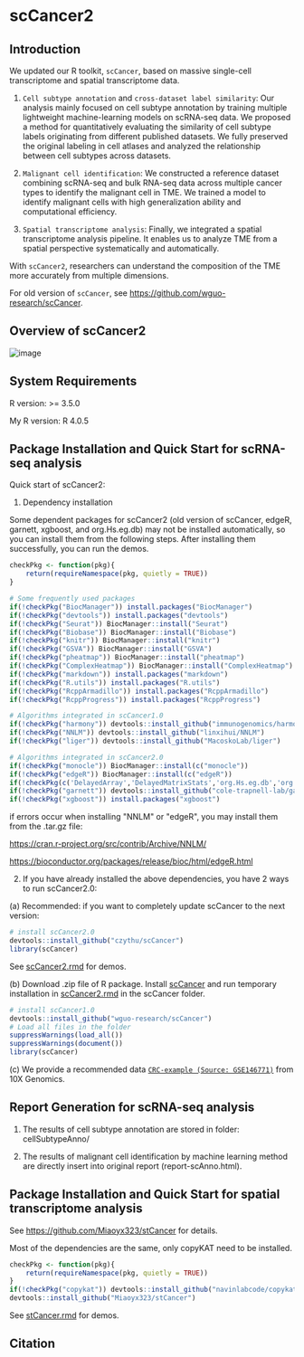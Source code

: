 # scCancer2

## Introduction

We updated our R toolkit, `scCancer`, based on massive single-cell transcriptome and spatial transcriptome data.

1. `Cell subtype annotation` and `cross-dataset label similarity`: Our analysis mainly focused on cell subtype annotation by training multiple lightweight machine-learning models on scRNA-seq data. We proposed a method for quantitatively evaluating the similarity of cell subtype labels originating from different published datasets. We fully preserved the original labeling in cell atlases and analyzed the relationship between cell subtypes across datasets.

2. `Malignant cell identification`: We constructed a reference dataset combining scRNA-seq and bulk RNA-seq data across multiple cancer types to identify the malignant cell in TME. We trained a model to identify malignant cells with high generalization ability and computational efficiency. 

3. `Spatial transcriptome analysis`: Finally, we integrated a spatial transcriptome analysis pipeline. It enables us to analyze TME from a spatial perspective systematically and automatically.

With `scCancer2`, researchers can understand the composition of the TME more accurately from multiple dimensions.

For old version of `scCancer`, see https://github.com/wguo-research/scCancer.

## Overview of scCancer2
![image](https://github.com/czythu/scCancer/blob/master/inst/Overview.png)

## System Requirements

R version: >= 3.5.0

My R version: R 4.0.5

## Package Installation and Quick Start for scRNA-seq analysis

Quick start of scCancer2:

1. Dependency installation

Some dependent packages for scCancer2 (old version of scCancer, edgeR, garnett, xgboost, and org.Hs.eg.db) may not be installed automatically, so you can install them from the following steps. After installing them successfully, you can run the demos.

```R
checkPkg <- function(pkg){
    return(requireNamespace(pkg, quietly = TRUE))
}

# Some frequently used packages
if(!checkPkg("BiocManager")) install.packages("BiocManager")
if(!checkPkg("devtools")) install.packages("devtools")
if(!checkPkg("Seurat")) BiocManager::install("Seurat")
if(!checkPkg("Biobase")) BiocManager::install("Biobase")
if(!checkPkg("knitr")) BiocManager::install("knitr")
if(!checkPkg("GSVA")) BiocManager::install("GSVA")
if(!checkPkg("pheatmap")) BiocManager::install("pheatmap")
if(!checkPkg("ComplexHeatmap")) BiocManager::install("ComplexHeatmap")
if(!checkPkg("markdown")) install.packages("markdown")
if(!checkPkg("R.utils")) install.packages("R.utils")
if(!checkPkg("RcppArmadillo")) install.packages("RcppArmadillo")
if(!checkPkg("RcppProgress")) install.packages("RcppProgress")

# Algorithms integrated in scCancer1.0
if(!checkPkg("harmony")) devtools::install_github("immunogenomics/harmony")
if(!checkPkg("NNLM")) devtools::install_github("linxihui/NNLM")
if(!checkPkg("liger")) devtools::install_github("MacoskoLab/liger")

# Algorithms integrated in scCancer2.0
if(!checkPkg("monocle")) BiocManager::install(c("monocle"))
if(!checkPkg("edgeR")) BiocManager::install(c("edgeR"))
if(!checkPkg(c('DelayedArray','DelayedMatrixStats','org.Hs.eg.db','org.Mm.eg.db'))) BiocManager::install(c('DelayedArray','DelayedMatrixStats','org.Hs.eg.db','org.Mm.eg.db'))
if(!checkPkg("garnett")) devtools::install_github("cole-trapnell-lab/garnett")
if(!checkPkg("xgboost")) install.packages("xgboost")
```

if errors occur when installing "NNLM" or "edgeR", you may install them from the .tar.gz file:

https://cran.r-project.org/src/contrib/Archive/NNLM/

https://bioconductor.org/packages/release/bioc/html/edgeR.html

2. If you have already installed the above dependencies, you have 2 ways to run scCancer2.0:

(a) Recommended: if you want to completely update scCancer to the next version:

```R
# install scCancer2.0
devtools::install_github("czythu/scCancer")
library(scCancer)
```

See [scCancer2.rmd](https://github.com/czythu/scCancer/blob/master/vignettes/) for demos.

(b) Download .zip file of R package. Install [scCancer](https://github.com/wguo-research/scCancer) and run temporary installation in [scCancer2.rmd](https://github.com/czythu/scCancer/blob/master/vignettes/) in the scCancer folder.

```R
# install scCancer1.0
devtools::install_github("wguo-research/scCancer")
# Load all files in the folder
suppressWarnings(load_all())
suppressWarnings(document())
library(scCancer)
```

(c) We provide a recommended data [`CRC-example (Source: GSE146771)`](https://cloud.tsinghua.edu.cn/f/eeabce03650244cea46e/?dl=1) from 10X Genomics.

## Report Generation for scRNA-seq analysis

1. The results of cell subtype annotation are stored in folder: cellSubtypeAnno/

2. The results of malignant cell identification by machine learning method are directly insert into original report (report-scAnno.html).

## Package Installation and Quick Start for spatial transcriptome analysis

See https://github.com/Miaoyx323/stCancer for details.

Most of the dependencies are the same, only copyKAT need to be installed.

```R
checkPkg <- function(pkg){
    return(requireNamespace(pkg, quietly = TRUE))
}
if(!checkPkg("copykat")) devtools::install_github("navinlabcode/copykat")
devtools::install_github("Miaoyx323/stCancer")
```

See [stCancer.rmd](https://github.com/czythu/scCancer/blob/master/vignettes/) for demos.

## Citation